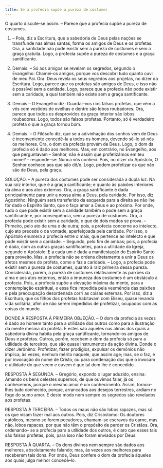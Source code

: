 ```yaml
---
title: Se a profecia supõe a pureza de costumes
---
```


O quarto discute–se assim. – Parece que a profecia supõe a pureza de costumes.  

1. – Pois, diz a Escritura, que a sabedoria de Deus pelas nações se transfunde nas almas santas, forma os amigos de Deus e os profetas. Ora, a santidade não pode existir sem a pureza de costumes e sem a graça gratuita. Logo, a profecia supõe a pureza de costumes e a graça santificante.  

2. Demais. – Só aos amigos se revelam os segredos, segundo o Evangelho: Chamei–os amigos, porque vos descobri tudo quanto ouvi de meu Pai. Ora. Deus revela os seus segredos aos projetas, no dizer da Escritura. Logo, parece que os profetas são amigos de Deus, e isso não é possível sem a caridade. Logo, parece que a profecia não pode existir sem a caridade, a qual também não existe sem a graça santificante.  

3. Demais – O Evangelho diz: Guardai–vos rios falsos profetas, que vêm a vós com vestidos de ovelhas e dentro são lobos roubadores. Ora, parece que todos os desprovidos da graça interior são lobos roubadores. Logo, todos são falsos profetas. Portanto, só é verdadeiro profeta o que a graça tornou bom.  

4. Demais. – O Filósofo diz, que se a adivinhação dos sonhos vem de Deus é inconveniente concedê–la a todos os homens, devendo sê–lo só nós os melhores. Ora, o dom da profecia provém de Deus. Logo, o dom da profecia só é dado aos melhores.  Mas, em contrário, no Evangelho, aos que perguntavam – Senhor, não é assim que profetizámos em teu nome? – responde–se: Nunca vós conheci. Pois, no dizer do Apóstolo, O Senhor conhece aos que são dê/e. Logo, podem profetizar os que não são de Deus, pela graça.  

SOLUÇÃO. – A pureza dos costumes pode ser considerada a dupla luz: Na sua raiz interior, que é a graça santificante; e quanto às paixões interiores da alma e aos atos externos. Ora, a graça santificante é dada principalmente para unir a nossa alma a Deus, pela caridade. Por isso, diz Agostinho: Ninguém será transferido da esquerda para a direita se não lhe for dado o Espírito Santo, que o faça amar a Deus e ao próximo. Por onde, tudo o que pode existir sem a caridade também o pode sem a graça santificante e, por consequência, sem a pureza de costumes. Ora, a profecia pode existir sem a caridade, o que de dois modos se prova. – Primeiro, pelo ato de uma e de outra; pois, a profecia concerne ao intelecto, cujo ato precede o da vontade, aperfeiçoada pela caridade. Por isso, o Apóstolo enumera a profecia entre o mais, que pertence ao intelecto e que pode existir sem a caridade. – Segundo, pelo fim de ambas; pois, a profecia é dada, com as outras graças santificantes, para a utilidade da Igreja, segundo o Apóstolo: E a cada um é dada a manifestação do Espírito Santo para proveito. Mas, a profecia não se ordena diretamente a unir a Deus os afetos mesmos do profeta, como o faz a caridade. – Logo, a profecia pode existir sem a pureza de costumes, quanto à raiz primeira dessa pureza. Considerada, porém, a pureza de costumes relativamente às paixões da alma e aos atos externos, então a impureza dos costumes é um obstáculo à profecia. Pois, a profecia supõe a elevação máxima da mente, para a contemplação espiritual, e essa fica impedida pela veemência das paixões e pela preocupação desordenada corri as coisas externas. Por isso, diz a Escritura, que os filhos dos profetas habitavam com Eliseu, quase levando vida solitária, afim de não serem impedidos de profetizar, ocupados com as coisas do mundo.  

DONDE A RESPOSTA À PRIMEIRA OBJEÇÃO. – O dom da profecia às vezes é dado ao homem tanto para a utilidade dos outros como para a ilustração da mente mesma do profeta. E estes são aqueles nas almas dos quais a sabedoria divina habita pela graça santificante, tornando–os amigos de Deus e profetas. Outros, porém, recebem o dom da profecia só para a utilidade de terceiros, que são quase instrumentos da ação divina. Donde o dizer Jerônimo: Profetizar, fazer prodígios, expulsar os demônios não implica, às vezes, nenhum mérito naquele, que assim age; mas, se o faz, é por invocação do nome de Cristo, ou para condenação dos que o invocam e utilidade do que veem e ouvem é que tal dom lhe é concedido.  

RESPOSTA À SEGUNDA. – Gregório, expondo o lugar aduzido, ensina: Amando os bens celestes supernos, de que ouvimos falar, já os conhecemos, porque o mesmo amor é um conhecimento. Assim, tornou–lhes tudo conhecido, porque, arrancados aos desejos terrestres, ardiam no fogo do sumo amor. E deste modo nem sempre os segredos são revelados aos profetas. 

RESPOSTA À TERCEIRA. – Todos os maus não são lobos rapazes, mas só os que visam fazer mal aos outros. Pois, diz Crisóstomo: Os doutores católicos, mesmo se forem pecadores, chamam–se escravos da carne, mas não, lobos rapaces, por que não têm o propósito de perder os Cristãos. Ora, ordenando– se a profecia para a utilidade dos outros, é claro que esses tais são falsos profetas, pois, para isso não foram enviados por Deus.  

RESPOSTA À QUARTA. – Os dons divinos nem sempre são dados aos melhores, absolutamente falando; mas, às vezes aos melhores para receberem tais dons. Por onde, Deus confere o dom da profecia àqueles aos quais julga melhor concedê–lo.